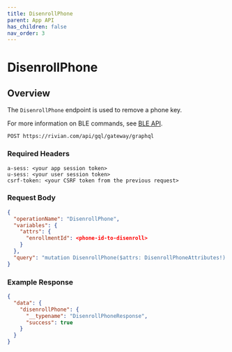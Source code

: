 ```yaml
---
title: DisenrollPhone
parent: App API
has_children: false
nav_order: 3
---
```


# DisenrollPhone

## Overview

The `DisenrollPhone` endpoint is used to remove a phone key.

For more information on BLE commands, see [BLE API](/ble/).

`POST https://rivian.com/api/gql/gateway/graphql`

### Required Headers

```text
a-sess: <your app session token>
u-sess: <your user session token>
csrf-token: <your CSRF token from the previous request>
```

### Request Body

```json
{
  "operationName": "DisenrollPhone",
  "variables": {
    "attrs": {
      "enrollmentId": <phone-id-to-disenroll>
    }
  },
  "query": "mutation DisenrollPhone($attrs: DisenrollPhoneAttributes!) { disenrollPhone(attrs: $attrs) { __typename success } }"
}
```

### Example Response

```json
{
  "data": {
    "disenrollPhone": {
      "__typename": "DisenrollPhoneResponse",
      "success": true
    }
  }
}
```
